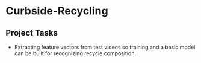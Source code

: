 # Curbside-Recycling

## Project Tasks
 - Extracting feature vectors from test videos so training and a basic model can be built for recognizing recycle composition.

